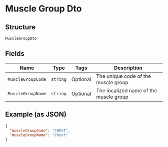 
# Muscle Group Dto

## Structure

`MuscleGroupDto`

## Fields

| Name | Type | Tags | Description |
|  --- | --- | --- | --- |
| `MuscleGroupCode` | `string` | Optional | The unique code of the muscle group |
| `MuscleGroupName` | `string` | Optional | The localized name of the muscle group |

## Example (as JSON)

```json
{
  "muscleGroupCode": "CHEST",
  "muscleGroupName": "Chest"
}
```

